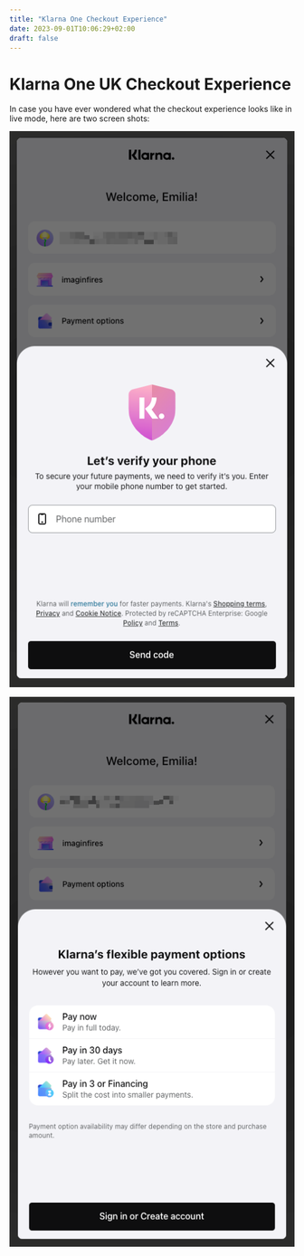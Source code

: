 ```yaml
---
title: "Klarna One Checkout Experience"
date: 2023-09-01T10:06:29+02:00
draft: false
---
```


# Klarna One UK Checkout Experience

In case you have ever wondered what the checkout experience looks like in live mode, here are two screen shots:

![](/images/klarna-uk-1.png)

![](/images/klarna-uk-2.png)